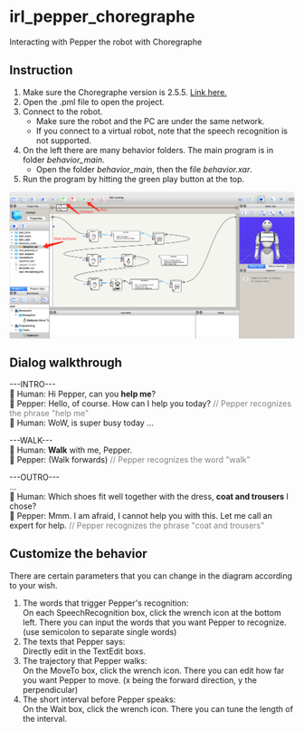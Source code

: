 # irl_pepper_choregraphe
 Interacting with Pepper the robot with Choregraphe

## Instruction
1. Make sure the Choregraphe version is 2.5.5. [Link here.](https://www.softbankrobotics.com/emea/en/support/pepper-naoqi-2-9/downloads-softwares/former-versions?os=45&category=98)
2. Open the .pml file to open the project.
3. Connect to the robot.
    - Make sure the robot and the PC are under the same network.
    - If you connect to a virtual robot, note that the speech recognition is not supported.
4. On the left there are many behavior folders. The main program is in folder *behavior_main*.
    - Open the folder *behavior_main*, then the file *behavior.xar*.
5. Run the program by hitting the green play button at the top.

<div><img src="src/choregraphe-screenshot-1.png" align=center /><div/>

## Dialog walkthrough

---INTRO--- <br>
🧑 Human: Hi Pepper, can you **help me**? <br>
🤖 Pepper: Hello, of course. How can I help you today?  <span style="color:grey"> // Pepper recognizes the phrase "help me" </span> <br>
🧑 Human: WoW, is super busy today ... <br>

---WALK--- <br>
🧑 Human: **Walk** with me, Pepper. <br>
🤖 Pepper: (Walk forwards)  <span style="color:grey"> // Pepper recognizes the word "walk" </span> <br>

---OUTRO--- <br>
... <br>
🧑 Human: Which shoes fit well together with the dress, **coat and trousers** I chose? <br>
🤖 Pepper: Mmm. I am afraid, I cannot help you with this. Let me call an expert for help.  <span style="color:grey"> // Pepper recognizes the phrase "coat and trousers" </span> <br>


## Customize the behavior
There are certain parameters that you can change in the diagram according to your wish. <br>

1. The words that trigger Pepper's recognition: <br>
    On each SpeechRecognition box, click the wrench icon at the bottom left. There you can input the words that you want Pepper to recognize. (use semicolon to separate single words)
2. The texts that Pepper says: <br>
    Directly edit in the TextEdit boxs. 
3. The trajectory that Pepper walks: <br>
    On the MoveTo box, click the wrench icon. There you can edit how far you want Pepper to move. (x being the forward direction, y the perpendicular)
4. The short interval before Pepper speaks: <br>
    On the Wait box, click the wrench icon. There you can tune the length of the interval.
